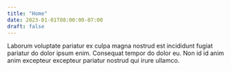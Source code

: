 ```yaml
---
title: "Home"
date: 2023-01-01T08:00:00-07:00
draft: false
---
```


Laborum voluptate pariatur ex culpa magna nostrud est incididunt fugiat
pariatur do dolor ipsum enim. Consequat tempor do dolor eu. Non id id anim anim
excepteur excepteur pariatur nostrud qui irure ullamco.
